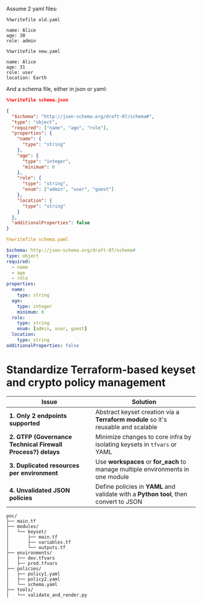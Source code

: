 

Assume 2 yaml files:
```
%%writefile old.yaml

name: Alice
age: 30
role: admin
```

```
%%writefile new.yaml

name: Alice
age: 31
role: user
location: Earth
```

And a schema file, either in json or yaml:

``` json
%%writefile schema.json

{
  "$schema": "http://json-schema.org/draft-07/schema#",
  "type": "object",
  "required": ["name", "age", "role"],
  "properties": {
    "name": {
      "type": "string"
    },
    "age": {
      "type": "integer",
      "minimum": 0
    },
    "role": {
      "type": "string",
      "enum": ["admin", "user", "guest"]
    },
    "location": {
      "type": "string"
    }
  },
  "additionalProperties": false
}

```

``` yaml
%%writefile schema.yaml

$schema: http://json-schema.org/draft-07/schema#
type: object
required:
  - name
  - age
  - role
properties:
  name:
    type: string
  age:
    type: integer
    minimum: 0
  role:
    type: string
    enum: [admin, user, guest]
  location:
    type: string
additionalProperties: false

```

# Standardize Terraform-based keyset and crypto policy management

| Issue                                                       | Solution                                                                              |
| ----------------------------------------------------------- | ------------------------------------------------------------------------------------- |
| **1. Only 2 endpoints supported**                           | Abstract keyset creation via a **Terraform module** so it's reusable and scalable     |
| **2. GTFP (Governance Technical Firewall Process?) delays** | Minimize changes to core infra by isolating keysets in `tfvars` or YAML               |
| **3. Duplicated resources per environment**                 | Use **workspaces** or **for\_each** to manage multiple environments in one module     |
| **4. Unvalidated JSON policies**                            | Define policies in **YAML** and validate with a **Python tool**, then convert to JSON |


```
poc/
├── main.tf
├── modules/
│   └── keyset/
│       ├── main.tf
│       ├── variables.tf
│       └── outputs.tf
├── environments/
│   ├── dev.tfvars
│   ├── prod.tfvars
├── policies/
│   ├── policy1.yaml
│   ├── policy2.yaml
│   └── schema.yaml
├── tools/
│   └── validate_and_render.py

```



